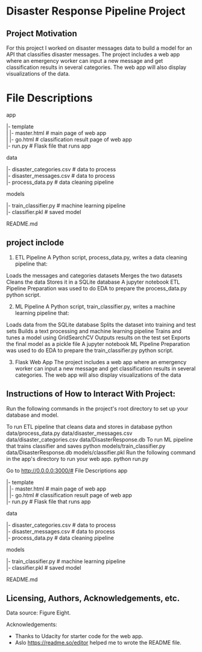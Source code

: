 
# Disaster Response Pipeline Project



## Project Motivation
For this project I worked on disaster messages data to build a model for an API that classifies disaster messages.
The project includes a web app where an emergency worker can input a new message and get classification results in several categories. The web app will also display visualizations of the data.
# File Descriptions
app

|- template  
| |- master.html # main page of web app  
| |- go.html # classification result page of web app  
|- run.py # Flask file that runs app

data

|- disaster_categories.csv # data to process  
|- disaster_messages.csv # data to process  
|- process_data.py # data cleaning pipeline  


models

|- train_classifier.py # machine learning pipeline  
|- classifier.pkl # saved model

README.md
## project inclode

1. ETL Pipeline
A Python script, process_data.py, writes a data cleaning pipeline that:

Loads the messages and categories datasets
Merges the two datasets
Cleans the data
Stores it in a SQLite database
A jupyter notebook ETL Pipeline Preparation was used to do EDA to prepare the process_data.py python script.

2. ML Pipeline
A Python script, train_classifier.py, writes a machine learning pipeline that:

Loads data from the SQLite database
Splits the dataset into training and test sets
Builds a text processing and machine learning pipeline
Trains and tunes a model using GridSearchCV
Outputs results on the test set
Exports the final model as a pickle file
A jupyter notebook ML Pipeline Preparation was used to do EDA to prepare the train_classifier.py python script.

3. Flask Web App
The project includes a web app where an emergency worker can input a new message and get classification results in several categories. The web app will also display visualizations of the data


## Instructions of How to Interact With Project:
Run the following commands in the project's root directory to set up your database and model.

To run ETL pipeline that cleans data and stores in database python data/process_data.py data/disaster_messages.csv data/disaster_categories.csv data/DisasterResponse.db
To run ML pipeline that trains classifier and saves python models/train_classifier.py data/DisasterResponse.db models/classifier.pkl
Run the following command in the app's directory to run your web app. python run.py

Go to http://0.0.0.0:3000/# File Descriptions
app

|- template  
| |- master.html # main page of web app  
| |- go.html # classification result page of web app  
|- run.py # Flask file that runs app

data

|- disaster_categories.csv # data to process  
|- disaster_messages.csv # data to process  
|- process_data.py # data cleaning pipeline  


models

|- train_classifier.py # machine learning pipeline  
|- classifier.pkl # saved model

README.md
## Licensing, Authors, Acknowledgements, etc.
Data source:  Figure Eight.

Acknowledgements: 
- Thanks to Udacity for starter code for the web app.
- Aslo https://readme.so/editor helped me to wrote the README file.
